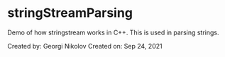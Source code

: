 # stringStreamParsing
Demo of how stringstream works in C++.
This is used in parsing strings.

Created by: Georgi Nikolov
Created on: Sep 24, 2021
